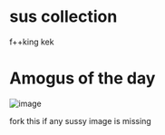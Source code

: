 # sus collection
f++king kek

# Amogus of the day
![image](https://github.com/Magallanesmapping321/sus-collection/blob/main/realsus.PNG?raw=true)

fork this if any sussy image is missing
